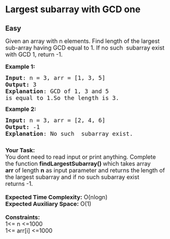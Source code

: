 # Largest subarray with GCD one
## Easy
<div class="problems_problem_content__Xm_eO"><p><span style="font-size:18px">Given an array with n elements. Find length of the largest sub-array having GCD equal to 1. If no such &nbsp;subarray exist with&nbsp;GCD 1, return&nbsp;-1.</span><br>
<br>
<span style="font-size:18px"><strong>Example 1:</strong></span></p>

<pre><span style="font-size:18px"><strong>Input</strong>: n = 3, arr = [1, 3, 5]
<strong>Output:</strong>&nbsp;3&nbsp;
<strong>Explanation</strong>: GCD of 1, 3 and 5
is equal to 1.So the length is 3. </span>
</pre>

<p><span style="font-size:18px"><strong>Example 2:</strong></span></p>

<pre><span style="font-size:18px"><strong>Input: </strong>n = 3,<strong> </strong>arr = [2, 4, 6]
<strong>Output:&nbsp;</strong>-1
<strong>Explanation</strong>: No such &nbsp;subarray exist.
</span></pre>

<p><br>
<span style="font-size:18px"><strong>Your Task:&nbsp;&nbsp;</strong><br>
You dont need to read input or print anything. Complete the function <strong>findLargestSubarray</strong><strong>()&nbsp;</strong>which takes array <strong>arr</strong>&nbsp;of length <strong>n</strong>&nbsp;as input parameter and returns&nbsp;the<strong>&nbsp;</strong>length of the largest subarray and if no such subarray exist<br>
returns -1.&nbsp;<br>
<br>
<strong>Expected Time Complexity:</strong> O(nlogn)<br>
<strong>Expected Auxiliary Space:</strong> O(1)<br>
<br>
<strong>Constraints:</strong><br>
1&lt;= n&nbsp;&lt;=1000<br>
1&lt;= arr[i] &lt;=1000</span></p>
</div>